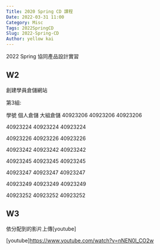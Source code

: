```yaml
---
Title: 2020 Spring CD 課程
Date: 2022-03-31 11:00
Category: Misc
Tags: 2022SpringCD
Slug: 2022-Spring-CD
Author: yellow kai
---
```


2022 Spring 協同產品設計實習

<!-- PELICAN_END_SUMMARY -->

W2
----
創建學員倉儲網站

第3組:

學號	個人倉儲	大組倉儲
40923206    40923206    40923206

40923224    40923224    40923224

40923226    40923226    40923226

40923242    40923242    40923242

40923245    40923245    40923245

40923247    40923247    40923247

40923249    40923249    40923249

40923252    40923252    40923252

W3
----
依分配到的影片上傳[youtube]

[youtube]https://www.youtube.com/watch?v=nNEN0I_CO2w